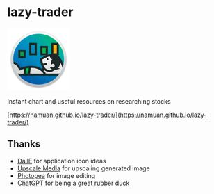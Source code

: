 # lazy-trader

![](assets/icons/icon-144x144.png)

Instant chart and useful resources on researching stocks

[https://namuan.github.io/lazy-trader/](https://namuan.github.io/lazy-trader/)

## Thanks

- [DallE](https://openai.com/dall-e-2/) for application icon ideas
- [Upscale Media](https://www.upscale.media]) for upscaling generated image
- [Photopea](https://www.photopea.com]) for image editing
- [ChatGPT](https://chat.openai.com/chat) for being a great rubber duck
